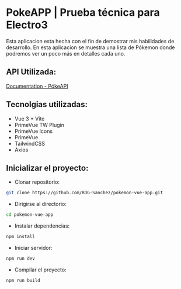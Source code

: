 # PokeAPP | Prueba técnica para Electro3

Esta aplicacion esta hecha con el fin de demostrar mis habilidades de desarrollo. En esta aplicacion se muestra una lista de Pókemon donde podremos ver un poco más en detalles cada uno.

## API Utilizada:

[Documentation - PókeAPI](https://pokeapi.co/docs/v2)

## Tecnolgias utilizadas:

- Vue 3 + Vite
- PrimeVue TW Plugin
- PrimeVue Icons
- PrimeVue
- TailwindCSS
- Axios

## Inicializar el proyecto:

- Clonar repositorio:

```bash
git clone https://github.com/RDG-Sanchez/pokemon-vue-app.git
```

- Dirigirse al directorio:

```bash
cd pokemon-vue-app
```

- Instalar dependencias:

```bash
npm install
```

- Iniciar servidor:

```bash
npm run dev
```

- Compilar el proyecto:

```bash
npm run build
```
